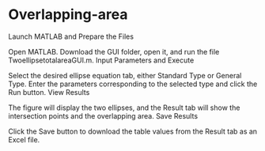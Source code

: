 # Overlapping-area
Launch MATLAB and Prepare the Files

Open MATLAB.
Download the GUI folder, open it, and run the file TwoellipsetotalareaGUI.m.
Input Parameters and Execute

Select the desired ellipse equation tab, either Standard Type or General Type.
Enter the parameters corresponding to the selected type and click the Run button.
View Results

The figure will display the two ellipses, and the Result tab will show the intersection points and the overlapping area.
Save Results

Click the Save button to download the table values from the Result tab as an Excel file.
